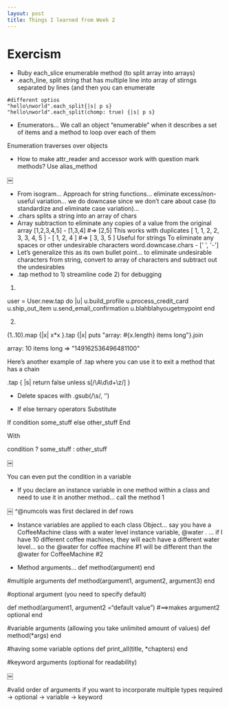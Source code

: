 ```yaml
---
layout: post
title: Things I learned from Week 2
---
```


# Exercism

* Ruby each_slice enumerable method (to split array into arrays)
* .each_line, split string that has multiple line into array of stirngs separated by lines (and then you can enumerate
```
#different optios
"hello\nworld".each_split{|s| p s}
"hello\nworld".each_split(chomp: true) {|s| p s}
```
* Enumerators…
We call an object “enumerable” when it describes a set of items and a method to loop over each of them

Enumeration traverses over objects

* How to make attr_reader and accessor work with question mark methods?
Use alias_method

￼

* From isogram… Approach for string functions… eliminate excess/non-useful variation… we do downcase since we don’t care about case (to standardize and eliminate case variation)… 
* .chars splits a string into an array of chars
* Array subtraction to eliminate any copies of a value from the original array
[1,2,3,4,5] - [1,3,4]  #=> [2,5]
This works with duplicates
[ 1, 1, 2, 2, 3, 3, 4, 5 ] - [ 1, 2, 4 ]  #=>  [ 3, 3, 5 ]
Useful for strings
To eliminate any spaces or other undesirable characters
word.downcase.chars - [' ', '-']
* Let’s generalize this as its own bullet point… to eliminate undesirable characters from string, convert to array of characters and subtract out the undesirables
* .tap method to 1) streamline code 2) for debugging

1)
user = User.new.tap do |u|
  u.build_profile
  u.process_credit_card
  u.ship_out_item
  u.send_email_confirmation
  u.blahblahyougetmypoint
end


2)
(1..10).map {|x| x*x }.tap {|x| puts "array: #{x.length} items long"}.join

array: 10 items long
 => "149162536496481100"

Here’s another example of .tap where you can use it to exit a method that has a chain

.tap { |s| return false unless s[/\A\d\d+\z/] }

* Delete spaces with .gsub(/\s/, ‘’)


* If else ternary operators
Substitute

If condition
some_stuff
else
other_stuff
End

With

condition ? some_stuff : other_stuff

￼

You can even put the condition in a variable

* If you declare an instance variable in one method within a class and need to use it in another method… call the method 1

￼
^@numcols was first declared in 
def rows

* Instance variables are applied to each class Object… say you have a CoffeeMachine class with a water level instance variable, @water . … if I have 10 different coffee machines, they will each have a different water level… so the @water for coffee machine #1 will be different than the @water for CoffeeMachine #2

* Method arguments… 
def method(argument) 
end

#multiple arguments
def method(argument1, argument2, argument3) end

#optional argument (you need to specify default)

def method(argument1, argument2 =“default value”)     #==>makes argument2 optional
end

#variable arguments (allowing you take unlimited amount of values)
def method(*args)
end

#having some variable options
def print_all(title, *chapters)
end

#keyword arguments (optional for readability)

￼

#valid order of arguments if you want to incorporate multiple types
required -> optional -> variable -> keyword




